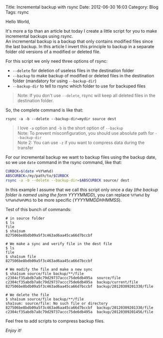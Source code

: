 Title: Incremental backup with rsync
Date: 2012-06-30 16:03 
Category: Blog
Tags: rsync

Hello World,

It's more a tip than an article but today I create a little script for you to make incremental backups using rsync.  
An incremental backup is a backup that only contains modified files since the last backup. In this article I invert this principle to backup in a separate folder old versions of a modified or deleted file.

For this script we only need three options of rsync:

  * `--delete` for deletion of useless files in the destination folder
  * `--backup` to make backup of modified or deleted files in the destination folder (mandatory for using `--backup-dir`)
  * `--backup-dir` to tell to rsync which folder to use for backuped files

> Note: If you don't use `--delete`, rsync will keep all deleted files in the destination folder.

So, the complete command is like that:

```
rsync -a -b --delete --backup-dir=mydir source dest
```
> I love `-a` option and `-b` is the short option of `--backup`  
> Note: To prevent misconfiguration, you should use absolute path for `--backup-dir`  
> Note 2: You can use `-z` if you want to compress data during the transfer

For our incremental backup we want to backup files using the backup date, so we use `date` command in the rsync command, like that:

``` bash
CURBCK=$(date +%Y%m%d)
ABSCURBCK=/my/path/to/$CURBCK
rsync -a -b --delete --backup-dir=$ABSCURBCK source/ dest
```
In this example I assume that we call this script only once a day (*the backup folder is named using the form YYYYMMDD*), you can replace `%Y%m%d` by `%Y%m%d%H%M%S` to be more specific (*YYYYMMDDHHMMSS*).

Test of this bunch of commands:
```
# in source folder
$ ls
file
$ sha1sum
827506be8bdb09a5f3c463ad6aa45ca66d7bccbf

# We make a sync and verify file in the dest file
$ ls
file
$ sha1sum file
827506be8bdb09a5f3c463ad6aa45ca66d7bccbf

# We modify the file and make a new sync
$ sha1sum source/file backup/**/file
c2304cf35abdb7a8c79d29737accc75de6db495a  source/file
c2304cf35abdb7a8c79d29737accc75de6db495a  backup/current/file
827506be8bdb09a5f3c463ad6aa45ca66d7bccbf  backup/20120309201330/file

# We delete the file
$ sha1sum source/file backup/**/file
sha1sum: source/file: No such file or directory
827506be8bdb09a5f3c463ad6aa45ca66d7bccbf  backup/20120309201330/file
c2304cf35abdb7a8c79d29737accc75de6db495a  backup/20120309201456/file

```


Feel free to add scripts to compress backup files.

_Enjoy it!_

